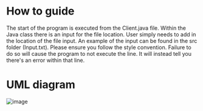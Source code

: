 # How to guide
The start of the program is executed from the Client.java file. Within the Java class there is an input for the file location. User simply needs to add in the location of the file input. An example of the input can be found in the src folder (Input.txt). Please ensure you follow the style convention. Failure to do so will cause the program to not execute the line. It will instead tell you there's an error within that line.

# UML diagram
![image](https://user-images.githubusercontent.com/53289281/220096773-25a1bfcc-ccd5-49e4-9536-671bd85c61dd.png)
